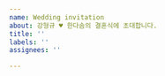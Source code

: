 ```yaml
---
name: Wedding invitation
about: 강형규 ♥️ 한다솜의 결혼식에 초대합니다.
title: ''
labels: ''
assignees: ''

---
```



